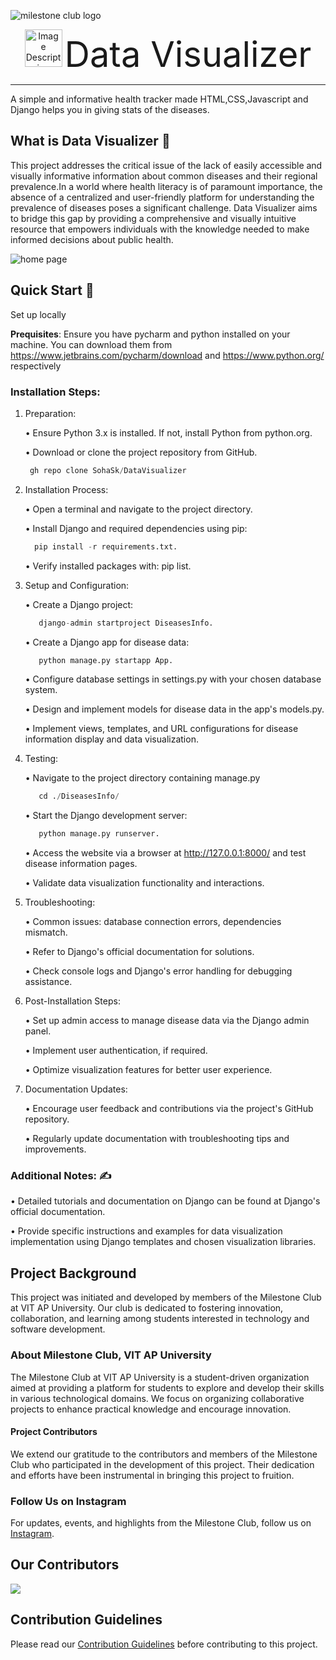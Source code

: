 
![milestone club logo](https://github.com/SohaSk/DataVisualizer/assets/94692989/67dd395d-98a6-4ad3-908e-31d164dbfe3e)

<p align="center">
  <img src="https://github.com/SohaSk/DataVisualizer/blob/main/logoimages/website_logo.jpg" alt="Image Description" width="60" height="60"> <span style="font-size: 56px;">Data Visualizer</span>
</p>
<hr>

  A simple and informative health tracker made HTML,CSS,Javascript and Django helps you in giving stats of the diseases.

## What is Data Visualizer :thinking: 

 This project addresses the critical issue of the lack of easily accessible and visually informative information about common diseases and their regional prevalence.In a world where health literacy is of paramount importance, the absence of a centralized and user-friendly platform for understanding the prevalence of diseases poses a significant challenge. Data Visualizer aims to bridge this gap by providing a comprehensive and visually intuitive resource that empowers individuals with the knowledge needed to make informed decisions about public health.
 <br>
 
 ![home page](https://github.com/SohaSk/DataVisualizer/assets/94692989/c9393f6a-98ab-4b61-803e-4ab5c6fb2de8)


## Quick Start :memo:

Set up locally

**Prequisites**: Ensure you have pycharm and python installed on your machine. You can download them from https://www.jetbrains.com/pycharm/download and https://www.python.org/ respectively


### Installation Steps:

1. Preparation:
      
   • Ensure Python 3.x is installed. If not, install Python from python.org.
      
   • Download or clone the project repository from GitHub.
      
      ```python
       gh repo clone SohaSk/DataVisualizer
      ```
    
    
2. Installation Process:

   • Open a terminal and navigate to the project directory.

   • Install Django and required dependencies using pip:
    ```python
      pip install -r requirements.txt.
    ```

   • Verify installed packages with: pip list.

        

3. Setup and Configuration:

   • Create a Django project:
   ```python
      django-admin startproject DiseasesInfo.
   ```
   • Create a Django app for disease data:
   ```python
      python manage.py startapp App.
   ```
   • Configure database settings in settings.py with your chosen database system.

   • Design and implement models for disease data in the app's models.py.

   • Implement views, templates, and URL configurations for disease information display and data visualization.



4. Testing:

   • Navigate to the project directory containing manage.py
   ```python
      cd ./DiseasesInfo/
   ```
   
   • Start the Django development server:
   ```python
      python manage.py runserver.
   ```
   
   • Access the website via a browser at http://127.0.0.1:8000/ and test disease information pages.

   • Validate data visualization functionality and interactions.



6. Troubleshooting:

   • Common issues: database connection errors, dependencies mismatch.

   • Refer to Django's official documentation for solutions.

   • Check console logs and Django's error handling for debugging assistance.



7. Post-Installation Steps:

   • Set up admin access to manage disease data via the Django admin panel.

   • Implement user authentication, if required.

   • Optimize visualization features for better user experience.



8. Documentation Updates:

   • Encourage user feedback and contributions via the project's GitHub repository.

   • Regularly update documentation with troubleshooting tips and improvements.


### Additional Notes: :writing_hand:

• Detailed tutorials and documentation on Django can be found at Django's official documentation.

• Provide specific instructions and examples for data visualization implementation using Django templates and chosen visualization libraries.


## Project Background

This project was initiated and developed by members of the Milestone Club at VIT AP University. Our club is dedicated to fostering innovation, collaboration, and learning among students interested in technology and software development.

### About Milestone Club, VIT AP University

The Milestone Club at VIT AP University is a student-driven organization aimed at providing a platform for students to explore and develop their skills in various technological domains. We focus on organizing  collaborative projects to enhance practical knowledge and encourage innovation.

#### Project Contributors

We extend our gratitude to the contributors and members of the Milestone Club who participated in the development of this project. Their dedication and efforts have been instrumental in bringing this project to fruition.

### Follow Us on Instagram

For updates, events, and highlights from the Milestone Club, follow us on [Instagram](https://www.instagram.com/milestone_club_vitap/).

## Our Contributors

<a href="https://github.com/SohaSk/DataVisualizer/graphs/contributors">
  <img src="https://contrib.rocks/image?repo=SohaSk/DataVisualizer&max=400&columns=20" />
</a>

## Contribution Guidelines

Please read our [Contribution Guidelines](CONTRIBUTING.md) before contributing to this project.
